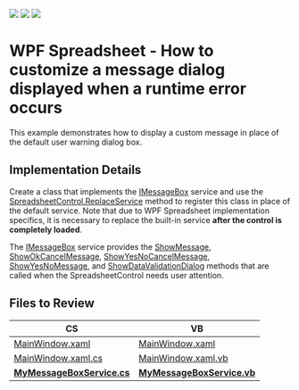 <!-- default badges list -->
![](https://img.shields.io/endpoint?url=https://codecentral.devexpress.com/api/v1/VersionRange/143886538/21.1.5%2B)
[![](https://img.shields.io/badge/Open_in_DevExpress_Support_Center-FF7200?style=flat-square&logo=DevExpress&logoColor=white)](https://supportcenter.devexpress.com/ticket/details/T830548)
[![](https://img.shields.io/badge/📖_How_to_use_DevExpress_Examples-e9f6fc?style=flat-square)](https://docs.devexpress.com/GeneralInformation/403183)
<!-- default badges end -->
# WPF Spreadsheet - How to customize a message dialog displayed when a runtime error occurs

This example demonstrates how to display a custom message in place of the default user warning dialog box.

## Implementation Details

Create a class that implements the [IMessageBox](https://documentation.devexpress.com/CoreLibraries/DevExpress.XtraSpreadsheet.Services.IMessageBoxService.class) service and use the [SpreadsheetControl.ReplaceService](https://documentation.devexpress.com/WPF/DevExpress.Xpf.Spreadsheet.SpreadsheetControl.ReplaceService~T~.method) method to register this class in place of the default service. Note that due to WPF Spreadsheet implementation specifics, it is necessary to replace the built-in service **after the control is completely loaded**.

The [IMessageBox](https://documentation.devexpress.com/CoreLibraries/DevExpress.XtraSpreadsheet.Services.IMessageBoxService.class) service provides the [ShowMessage](https://documentation.devexpress.com/CoreLibraries/DevExpress.XtraSpreadsheet.Services.IMessageBoxService.ShowMessage.method), [ShowOkCancelMessage](https://documentation.devexpress.com/CoreLibraries/DevExpress.XtraSpreadsheet.Services.IMessageBoxService.ShowOkCancelMessage.method), [ShowYesNoCancelMessage](https://documentation.devexpress.com/CoreLibraries/DevExpress.XtraSpreadsheet.Services.IMessageBoxService.ShowYesNoCancelMessage.method), [ShowYesNoMessage](https://documentation.devexpress.com/CoreLibraries/DevExpress.XtraSpreadsheet.Services.IMessageBoxService.ShowYesNoMessage.method), and [ShowDataValidationDialog](https://documentation.devexpress.com/CoreLibraries/DevExpress.XtraSpreadsheet.Services.IMessageBoxService.ShowDataValidationDialog.method) methods that are called when the SpreadsheetControl needs user attention.

## Files to Review

CS | VB
------------ | -------------
[MainWindow.xaml](./CS/WpfSpreadsheet_MessageBoxService/MainWindow.xaml) | [MainWindow.xaml](./VB/WpfSpreadsheet_MessageBoxService/MainWindow.xaml)
[MainWindow.xaml.cs](./CS/WpfSpreadsheet_MessageBoxService/MainWindow.xaml.cs) | [MainWindow.xaml.vb](./VB/WpfSpreadsheet_MessageBoxService/MainWindow.xaml.vb)
[**MyMessageBoxService.cs**](./CS/WpfSpreadsheet_MessageBoxService/MyMessageBoxService.cs) | [**MyMessageBoxService.vb**](./VB/WpfSpreadsheet_MessageBoxService/MyMessageBoxService.vb)

